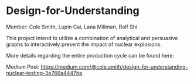 # Design-for-Understanding
Member: Cole Smith, Lupin Cai, Lana Millman, Rolf Shi

This project intend to utilize a combination of analytical and persuasive graphs to interactively present the impact of nuclear explosions.

More details regarding the entire production cycle can be found here:

Medium Post: https://medium.com/@cole.smith/design-for-understanding-nuclear-testing-3e766a4447be
